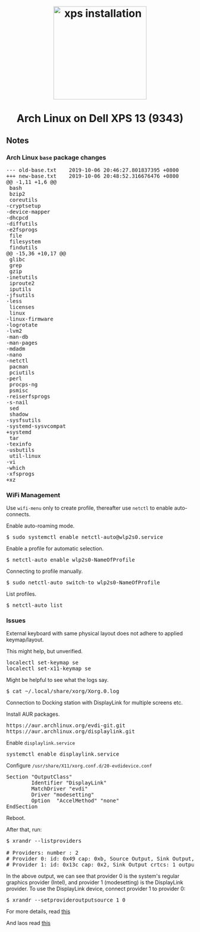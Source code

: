 <h1 align="center">
	<a href="https://github.com/fehawen/arch-guide/blob/master/docs/INSTALL.md">
		<img alt="xps installation" src="https://user-images.githubusercontent.com/36552788/59856089-7df2d100-9376-11e9-906a-cc3f8a6d6001.png" width="250">
	</a>
	<br>
	<br>
	Arch Linux on Dell XPS 13 (9343)
	</h1>

## Notes

### Arch Linux `base` package changes

<pre>
--- old-base.txt	2019-10-06 20:46:27.801837395 +0800
+++ new-base.txt	2019-10-06 20:48:52.316676476 +0800
@@ -1,11 +1,6 @@
 bash
 bzip2
 coreutils
-cryptsetup
-device-mapper
-dhcpcd
-diffutils
-e2fsprogs
 file
 filesystem
 findutils
@@ -15,36 +10,17 @@
 glibc
 grep
 gzip
-inetutils
 iproute2
 iputils
-jfsutils
-less
 licenses
 linux
-linux-firmware
-logrotate
-lvm2
-man-db
-man-pages
-mdadm
-nano
-netctl
 pacman
 pciutils
-perl
 procps-ng
 psmisc
-reiserfsprogs
-s-nail
 sed
 shadow
-sysfsutils
-systemd-sysvcompat
+systemd
 tar
-texinfo
-usbutils
 util-linux
-vi
-which
-xfsprogs
+xz
</pre>

### WiFi Management

Use `wifi-menu` only to create profile, thereafter use `netctl` to enable auto-connects.

Enable auto-roaming mode.

<pre>
$ sudo systemctl enable netctl-auto@wlp2s0.service
</pre>

Enable a profile for automatic selection.

<pre>
$ netctl-auto enable wlp2s0-NameOfProfile
</pre>

Connecting to profile manually.

<pre>
$ sudo netctl-auto switch-to wlp2s0-NameOfProfile
</pre>

List profiles.

<pre>
$ netctl-auto list
</pre>

### Issues

External keyboard with same physical layout does not adhere to applied keymap/layout.

This might help, but unverified.

<pre>
localectl set-keymap se
localectl set-x11-keymap se
</pre>

Might be helpful to see what the logs say.

<pre>
$ cat ~/.local/share/xorg/Xorg.0.log
</pre>

Connection to Docking station with DisplayLink for multiple screens etc.

Install AUR packages.

<pre>
https://aur.archlinux.org/evdi-git.git
https://aur.archlinux.org/displaylink.git
</pre>

Enable `displaylink.service`

<pre>
systemctl enable displaylink.service
</pre>

Configure `/usr/share/X11/xorg.conf.d/20-evdidevice.conf`

<pre>
Section "OutputClass"
        Identifier "DisplayLink"
        MatchDriver "evdi"
        Driver "modesetting"
        Option  "AccelMethod" "none"
EndSection
</pre>

Reboot.

After that, run:

<pre>
$ xrandr --listproviders

# Providers: number : 2
# Provider 0: id: 0x49 cap: 0xb, Source Output, Sink Output, Sink Offload crtcs: 2 outputs: 8 associated providers: 0 name:Intel
# Provider 1: id: 0x13c cap: 0x2, Sink Output crtcs: 1 outputs: 1 associated providers: 0 name:modesetting
</pre>

In the above output, we can see that provider 0 is the system's regular graphics provider (Intel), and provider 1 (modesetting) is the DisplayLink provider. To use the DisplayLink device, connect provider 1 to provider 0:

<pre>
$ xrandr --setprovideroutputsource 1 0
</pre>

For more details, read <a href="https://wiki.archlinux.org/index.php/DisplayLink">this</a>

And laos read <a href="https://savoisn.github.io/post/displaylink_on_arch/">this</a>
